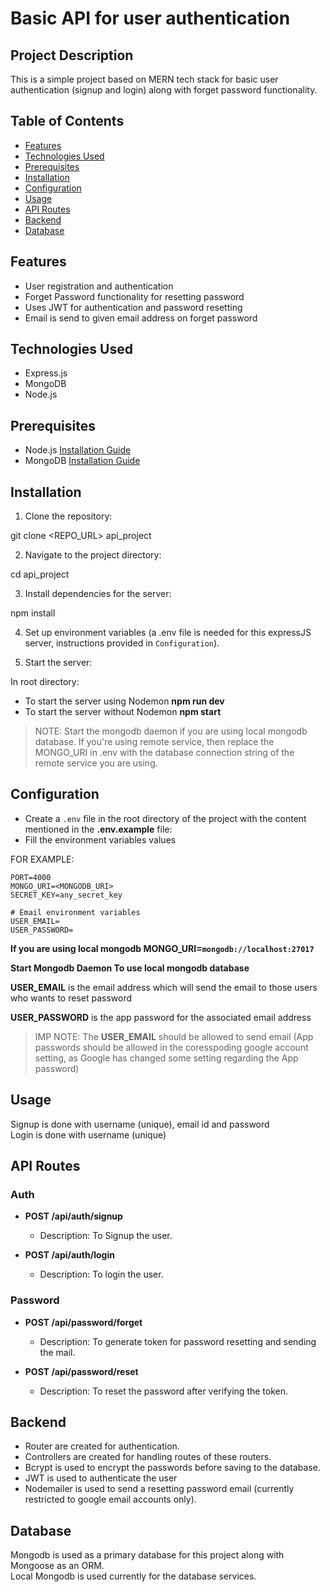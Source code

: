 # Basic API for user authentication 

## Project Description

This is a simple project based on MERN tech stack for basic user authentication (signup and login) along with forget password functionality.

## Table of Contents

- [Features](#features)
- [Technologies Used](#technologies-used)
- [Prerequisites](#prerequisites)
- [Installation](#installation)
- [Configuration](#configuration)
- [Usage](#usage)
- [API Routes](#api-routes)
- [Backend](#backend)
- [Database](#database)


## Features

- User registration and authentication 
- Forget Password functionality for resetting password
- Uses JWT for authentication and password resetting
- Email is send to given email address on forget password

## Technologies Used

- Express.js
- MongoDB
- Node.js

## Prerequisites

- Node.js [Installation Guide](https://nodejs.org/)
- MongoDB [Installation Guide](https://docs.mongodb.com/manual/installation/)

## Installation

1. Clone the repository:

git clone <REPO_URL> api_project

2. Navigate to the project directory:

cd api_project

3. Install dependencies for the server:

npm install 

4. Set up environment variables (a .env file is needed for this expressJS server, instructions provided in `Configuration`).

5. Start the server:

In root directory:
- To start the server using Nodemon **npm run dev**
- To start the server without Nodemon **npm start** 

> NOTE: Start the mongodb daemon if you are using local mongodb database. If you're using remote service, then replace the MONGO_URI in .env with the database connection string of the remote service you are using.


## Configuration

- Create a `.env` file in the root directory of the project with the content mentioned in the **.env.example** file:
- Fill the environment variables values 

FOR EXAMPLE:

```.env
PORT=4000
MONGO_URI=<MONGODB_URI>  
SECRET_KEY=any_secret_key

# Email environment variables   
USER_EMAIL=  
USER_PASSWORD=  
```
**If you are using local mongodb MONGO_URI=`mongodb://localhost:27017`**

**Start Mongodb Daemon To use local mongodb database**

**USER_EMAIL** is the email address which will send the email to those users who wants to reset password  

**USER_PASSWORD** is the app password for the associated email address

>IMP NOTE: The **USER_EMAIL** should be allowed to send email (App passwords should be allowed in the coresspoding google account setting, as Google has changed some setting regarding the App password)

## Usage 
Signup is done with username (unique), email id and password  
Login is done with username (unique)


## API Routes

### Auth

- **POST /api/auth/signup**
  - Description: To Signup the user.

- **POST /api/auth/login**
  - Description: To login the user.

### Password

- **POST /api/password/forget**
  - Description: To generate token for password resetting and sending the mail.

- **POST /api/password/reset**
  - Description: To reset the password after verifying the token.


## Backend 
- Router are created for authentication.  
- Controllers are created for handling routes of these routers.  
- Bcrypt is used to encrypt the passwords before saving to the database.  
- JWT is used to authenticate the user  
- Nodemailer is used to send a resetting password email (currently restricted to google email accounts only).


## Database
Mongodb is used as a primary database for this project along with Mongoose as an ORM.  
Local Mongodb is used currently for the database services.